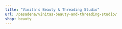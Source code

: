 ```yaml
---
title: "Vinita's Beauty & Threading Studio"
url: /pasadena/vinitas-beauty-and-threading-studio/
shop: beauty
---
```

